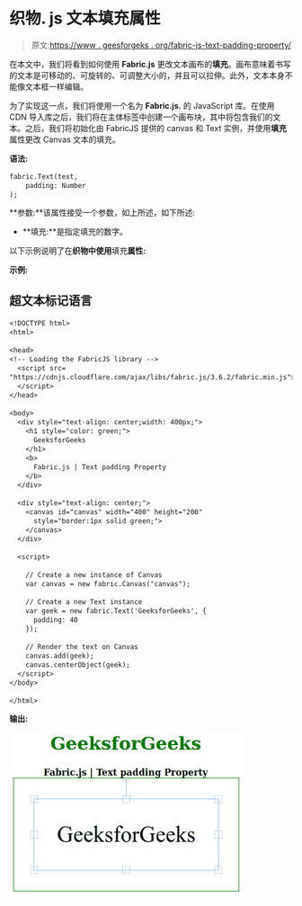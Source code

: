 # 织物. js 文本填充属性

> 原文:[https://www . geesforgeks . org/fabric-js-text-padding-property/](https://www.geeksforgeeks.org/fabric-js-text-padding-property/)

在本文中，我们将看到如何使用 **Fabric.js** 更改文本画布的**填充**。画布意味着书写的文本是可移动的、可旋转的、可调整大小的，并且可以拉伸。此外，文本本身不能像文本框一样编辑。

为了实现这一点，我们将使用一个名为 **Fabric.js.** 的 JavaScript 库。在使用 CDN 导入库之后，我们将在主体标签中创建一个画布块，其中将包含我们的文本。之后，我们将初始化由 FabricJS 提供的 canvas 和 Text 实例，并使用**填充**属性更改 Canvas 文本的填充。

**语法:**

```
fabric.Text(text,
    padding: Number
); 
```

**参数:**该属性接受一个参数，如上所述，如下所述:

*   **填充:**是指定填充的数字。

以下示例说明了在**织物中使用**填充**属性:**

**示例:**

## 超文本标记语言

```
<!DOCTYPE html>
<html>

<head>
<!-- Loading the FabricJS library -->
  <script src=
"https://cdnjs.cloudflare.com/ajax/libs/fabric.js/3.6.2/fabric.min.js">
  </script>
</head>

<body>
  <div style="text-align: center;width: 400px;">
    <h1 style="color: green;">
      GeeksforGeeks
    </h1>
    <b>
      Fabric.js | Text padding Property
    </b>
  </div>

  <div style="text-align: center;">
    <canvas id="canvas" width="400" height="200"
      style="border:1px solid green;">
    </canvas>
  </div>

  <script>

    // Create a new instance of Canvas
    var canvas = new fabric.Canvas("canvas");

    // Create a new Text instance
    var geek = new fabric.Text('GeeksforGeeks', {
      padding: 40
    });

    // Render the text on Canvas
    canvas.add(geek);
    canvas.centerObject(geek);
  </script>
</body>

</html>
```

**输出:**

![](img/8c8e3e49321e2c934aae592cd699000b.png)